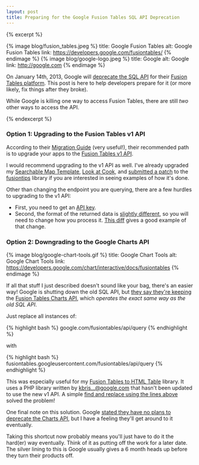 ```yaml
---
layout: post
title: Preparing for the Google Fusion Tables SQL API Deprecation
---
```


{% excerpt %}

{% image blog/fusion_tables.jpeg %}
  title: Google Fusion Tables
  alt: Google Fusion Tables
  link: https://developers.google.com/fusiontables/
{% endimage %} {% image blog/google-logo.jpeg %}
  title: Google
  alt: Google
  link: http://google.com
{% endimage %}

On January 14th, 2013, Google will [deprecate the SQL API](https://developers.google.com/fusiontables/docs/developers_guide) for their [Fusion Tables platform](https://developers.google.com/fusiontables/). This post is here to help developers prepare for it (or more likely, fix things after they broke). 

While Google is killing one way to access Fusion Tables, there are still _two_ other ways to access the API. 

{% endexcerpt %}

### Option 1: Upgrading to the Fusion Tables v1 API

According to their [Migration Guide](https://developers.google.com/fusiontables/docs/v1/migration_guide) (very useful!), their recommended path is to upgrade your apps to the [Fusion Tables v1 API](https://developers.google.com/fusiontables/docs/v1/getting_started). 

I would recommend upgrading to the v1 API as well. I've already upgraded my [Searchable Map Template](http://derekeder.com/searchable_map_template/), [Look at Cook](https://github.com/open-city/look-at-cook), and [submitted a patch](http://code.google.com/p/gmaps-utility-gis/issues/detail?id=12) to the [fusiontips](http://code.google.com/p/gmaps-utility-gis/source/browse/trunk/fusiontips/src/fusiontips.js) library if you are interested in seeing examples of how it's done.

Other than changing the endpoint you are querying, there are a few hurdles to upgrading to the v1 API:

* First, you need to get an [API key](https://code.google.com/apis/console/). 
* Second, the format of the returned data is [slightly different](https://developers.google.com/fusiontables/docs/v1/using#queryData), so you will need to change how you process it. [This diff](https://github.com/derekeder/FusionTable-Map-Template-Heroku/commit/7e86b0bfba411584e0a305560d07444648835a0c) gives a good example of that change.

### Option 2: Downgrading to the Google Charts API

{% image blog/google-chart-tools.gif %}
  title: Google Chart Tools
  alt: Google Chart Tools
  link: https://developers.google.com/chart/interactive/docs/fusiontables
{% endimage %}

If all that stuff I just described doesn't sound like your bag, there's an easier way! Google is shutting down the old SQL API, but [they say they're keeping](https://groups.google.com/forum/?fromgroups=#!searchin/fusion-tables-users-group/Status$20of$20API$20deprecation$20and$20Google$20Chart$20Tools/fusion-tables-users-group/sHFf9tAzqSg/d8bJvR-1HycJ) the [Fusion Tables Charts API](https://developers.google.com/chart/interactive/docs/fusiontables), which _operates the exact same way as the old SQL API_.

Just replace all instances of:

{% highlight bash %}
google.com/fusiontables/api/query
{% endhighlight %}

with

{% highlight bash %}
fusiontables.googleusercontent.com/fusiontables/api/query
{% endhighlight %}

This was especially useful for my [Fusion Tables to HTML Table](https://github.com/derekeder/Fusion-Tables-to-HTML-Table) library. It uses a PHP library written by kbris...@google.com that hasn't been updated to use the new v1 API. A simple [find and replace using the lines above](https://github.com/derekeder/Fusion-Tables-to-HTML-Table/commit/99f2738892d3b09751df85f494f7a339ec476cda) solved the problem!

One final note on this solution. Google [stated they have no plans to deprecate the Charts API](https://groups.google.com/forum/?fromgroups=#!searchin/fusion-tables-users-group/Status$20of$20API$20deprecation$20and$20Google$20Chart$20Tools/fusion-tables-users-group/sHFf9tAzqSg/d8bJvR-1HycJ), but I have a feeling they'll get around to it eventually. 

Taking this shortcut now probably means you'll just have to do it the hard(er) way eventually. Think of it as putting off the work for a later date. The silver lining to this is Google usually gives a 6 month heads up before they turn their products off.